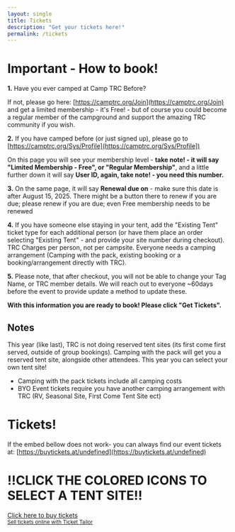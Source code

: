 ```yaml
---
layout: single
title: Tickets
description: "Get your tickets here!"
permalink: /tickets
---
```


# Important - How to book!

**1.** Have you ever camped at Camp TRC Before?

If not, please go here: [https://camptrc.org/Join](https://camptrc.org/Join) and get a limited membership - it's Free! - but of course you could become a regular member of the campground and support the amazing TRC community if you wish.

**2.** If you have camped before (or just signed up), please go to [https://camptrc.org/Sys/Profile](https://camptrc.org/Sys/Profile])

On this page you will see your membership level - **take note! - it will say "Limited Membership - Free", or "Regular Membership"**, and a little further down it will say **User ID, again, take note! - you need this number.**

**3.** On the same page,  it will say **Renewal due on** - make sure this date is after August 15, 2025. There might be a button there to renew if you are due; please renew if you are due; even Free membership needs to be renewed

**4.** If you have someone else staying in your tent, add the "Existing Tent" ticket type for each additional person (or have them place an order selecting "Existing Tent" - and provide your site number during checkout). TRC Charges per person, not per campsite. Everyone needs a camping arrangement (Camping with the pack, existing booking or a booking/arrangement directly with TRC).

**5.** Please note, that after checkout, you will not be able to change your Tag Name, or TRC member details. We will reach out to everyone ~60days before the event to provide update a method to update these.

**With this information you are ready to book! Please click "Get Tickets".**


## Notes
This year (like last), TRC is not doing reserved tent sites (its first come first served, outside of group bookings). Camping with the pack will get you a reserved tent site, alongside other attendees. This year you can select your own tent site!

- Camping with the pack tickets include all camping costs
- BYO Event tickets require you have another camping arrangement with TRC (RV, Seasonal Site, First Come Tent Site ect)


# Tickets!

If the embed bellow does not work- you can always find our event tickets at: [https://buytickets.at/undefined](https://buytickets.at/undefined)

# **!!CLICK THE COLORED ICONS TO SELECT A TENT SITE!!**

<!-- Ticket Tailor Widget. Paste this into your website where you want the widget to appear. Do not change the code or the widget may not work properly. -->
<div class="tt-widget"><div class="tt-widget-fallback"><p><a href="https://www.tickettailor.com/all-tickets/undefined/?ref=website_widget&show_search_filter=true&show_date_filter=true&show_sort=true" target="_blank">Click here to buy tickets</a><br /><small><a href="https://www.tickettailor.com?rf=wdg_233975" class="tt-widget-powered">Sell tickets online with Ticket Tailor</a></small></p></div><script src="https://cdn.tickettailor.com/js/widgets/min/widget.js" data-url="https://www.tickettailor.com/all-tickets/undefined/?ref=website_widget&show_search_filter=true&show_date_filter=true&show_sort=true" data-type="inline" data-inline-minimal="true" data-inline-show-logo="false" data-inline-bg-fill="false" data-inline-inherit-ref-from-url-param="" data-inline-ref="website_widget"></script></div><!-- End of Ticket Tailor Widget -->
